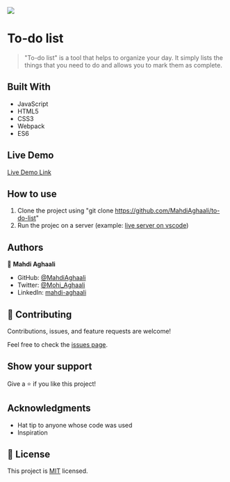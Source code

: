 ![](https://img.shields.io/badge/Microverse-blueviolet)

# To-do list

> "To-do list" is a tool that helps to organize your day. It simply lists the things that you need to do and allows you to mark them as complete. 


## Built With

- JavaScript
- HTML5
- CSS3
- Webpack
- ES6

## Live Demo

[Live Demo Link](https://livedemo.com)

## How to use

1. Clone the project using "git clone https://github.com/MahdiAghaali/to-do-list"
2. Run the projec on a server (example: [live server on vscode](https://marketplace.visualstudio.com/items?itemName=ritwickdey.LiveServer))

## Authors

👤 **Mahdi Aghaali**

- GitHub: [@MahdiAghaali](https://github.com/MahdiAghaali)
- Twitter: [@Mohi_Aghaali](https://twitter.com/Mohi_Aghaali)
- LinkedIn: [mahdi-aghaali](https://www.linkedin.com/in/mahdi-aghaali/)

## 🤝 Contributing

Contributions, issues, and feature requests are welcome!

Feel free to check the [issues page](../../issues/).

## Show your support

Give a ⭐️ if you like this project!

## Acknowledgments

- Hat tip to anyone whose code was used
- Inspiration

## 📝 License

This project is [MIT](./LICENSE) licensed.

